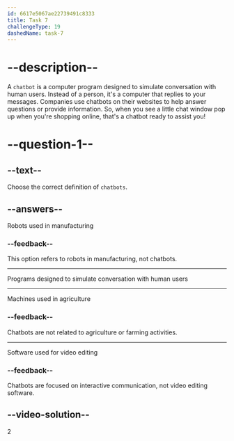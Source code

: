 ```yaml
---
id: 6617e5067ae22739491c8333
title: Task 7
challengeType: 19
dashedName: task-7
---
```


# --description--

A `chatbot` is a computer program designed to simulate conversation with human users. Instead of a person, it's a computer that replies to your messages. Companies use chatbots on their websites to help answer questions or provide information. So, when you see a little chat window pop up when you're shopping online, that's a chatbot ready to assist you!

# --question-1--

## --text--

Choose the correct definition of `chatbots`.

## --answers--

Robots used in manufacturing

### --feedback--

This option refers to robots in manufacturing, not chatbots.

---

Programs designed to simulate conversation with human users

---

Machines used in agriculture

### --feedback--

Chatbots are not related to agriculture or farming activities.

---

Software used for video editing

### --feedback--

Chatbots are focused on interactive communication, not video editing software.

## --video-solution--

2
